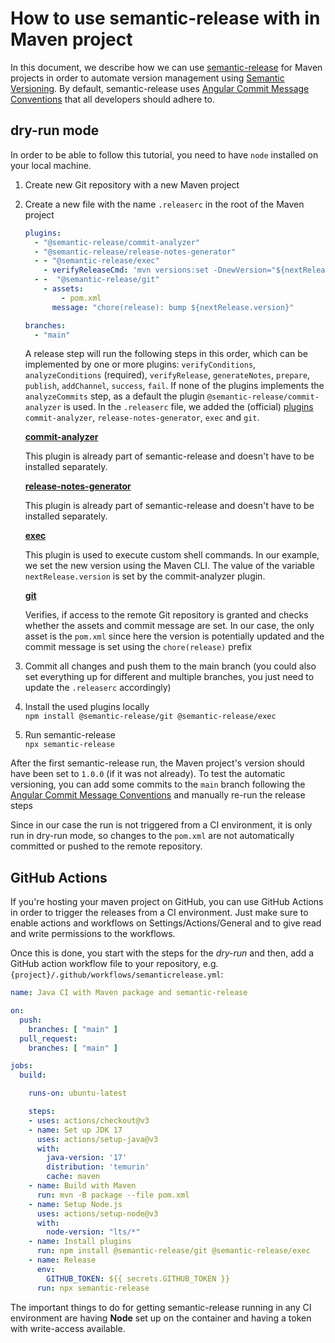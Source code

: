 # How to use semantic-release with in Maven project

In this document, we describe how we can use [semantic-release](https://github.com/semantic-release/semantic-release) 
for Maven projects in order to automate version management using [Semantic Versioning](https://semver.org/). 
By default, semantic-release uses [Angular Commit Message Conventions](https://github.com/angular/angular/blob/master/CONTRIBUTING.md#-commit-message-format)
that all developers should adhere to.

## dry-run mode

In order to be able to follow this tutorial, you need to have `node` installed on your local machine.

1. Create new Git repository with a new Maven project
2. Create a new file with the name `.releaserc` in the root of the Maven project
    ```yaml
    plugins:
      - "@semantic-release/commit-analyzer"
      - "@semantic-release/release-notes-generator"
      - - "@semantic-release/exec"
        - verifyReleaseCmd: 'mvn versions:set -DnewVersion="${nextRelease.version}" && echo "NEXT_VERSION=${nextRelease.version}" >> build.env'
      - -  "@semantic-release/git"
        - assets:
            - pom.xml
          message: "chore(release): bump ${nextRelease.version}"
    
    branches:
      - "main"
    ```
   A release step will run the following steps in this order, which can be implemented by one or more plugins:
   `verifyConditions`, `analyzeConditions` (required), `verifyRelease`, `generateNotes`, `prepare`, `publish`, `addChannel`,
   `success`, `fail`.
   If none of the plugins implements the `analyzeCommits` step, as a default the plugin `@semantic-release/commit-analyzer` is used.
   In the `.releaserc` file, we added the (official) [plugins](https://github.com/semantic-release/semantic-release/blob/master/docs/usage/plugins.md) `commit-analyzer`, `release-notes-generator`, `exec` and `git`.

   **[commit-analyzer](https://github.com/semantic-release/commit-analyzer)**

   This plugin is already part of semantic-release and doesn't have to be installed separately.

   **[release-notes-generator](https://github.com/semantic-release/release-notes-generator)**
   
   This plugin is already part of semantic-release and doesn't have to be installed separately.
   
   **[exec](https://github.com/semantic-release/exec)**
   
   This plugin is used to execute custom shell commands. In our example, we set the new version using the Maven CLI. 
   The value of the variable `nextRelease.version` is set by the commit-analyzer plugin.
   
   **[git](https://github.com/semantic-release/git)**
   
   Verifies, if access to the remote Git repository is granted and checks whether the assets and commit message are set.
   In our case, the only asset is the `pom.xml` since here the version is potentially updated and the commit message is 
   set using the `chore(release)` prefix 
   
3. Commit all changes and push them to the main branch (you could also set everything up for different and multiple 
   branches, you just need to update the `.releaserc` accordingly)
4. Install the used plugins locally\
   `npm install @semantic-release/git @semantic-release/exec`
5. Run semantic-release\
   `npx semantic-release`

After the first semantic-release run, the Maven project's version should have been set to `1.0.0` (if it was not already).
To test the automatic versioning, you can add some commits to the `main` branch following the 
[Angular Commit Message Conventions](https://github.com/angular/angular/blob/master/CONTRIBUTING.md#-commit-message-format)
and manually re-run the release steps

Since in our case the run is not triggered from a CI environment, it is only run in dry-run mode, so changes to the
`pom.xml` are not automatically committed or pushed to the remote repository.


## GitHub Actions

If you're hosting your maven project on GitHub, you can use GitHub Actions in order to trigger the releases from a CI environment.
Just make sure to enable actions and workflows on Settings/Actions/General and to give read and write permissions to the workflows.

Once this is done, you start with the steps for the *dry-run* and then, add a GitHub action workflow file to your repository, e.g.
`{project}/.github/workflows/semanticrelease.yml`:
```yaml
name: Java CI with Maven package and semantic-release

on:
  push:
    branches: [ "main" ]
  pull_request:
    branches: [ "main" ]

jobs:
  build:

    runs-on: ubuntu-latest

    steps:
    - uses: actions/checkout@v3
    - name: Set up JDK 17
      uses: actions/setup-java@v3
      with:
        java-version: '17'
        distribution: 'temurin'
        cache: maven
    - name: Build with Maven
      run: mvn -B package --file pom.xml
    - name: Setup Node.js
      uses: actions/setup-node@v3
      with:
        node-version: "lts/*"
    - name: Install plugins
      run: npm install @semantic-release/git @semantic-release/exec
    - name: Release
      env:
        GITHUB_TOKEN: ${{ secrets.GITHUB_TOKEN }}
      run: npx semantic-release
```

The important things to do for getting semantic-release running in any CI environment are having **Node** set up on the 
container and having a token with write-access available.


